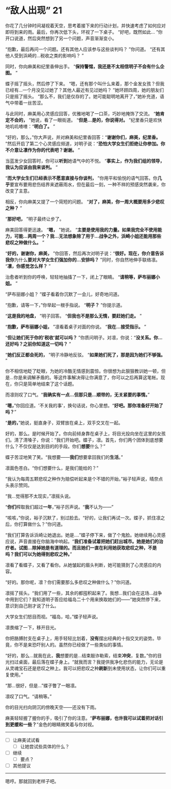 # “敌人出现” 21

你花了几分钟时间凝视着天空，思考着接下来的行动计划，并快速考虑了如何应对即将到来的雨。最后，你再次低下头，环视了一下桌子。 “好吧，既然如此... ”你开口说道，然后突然想到了另一个问题，声音渐渐变小。

“抱歉，最后再问一个问题。还有其他人应该参与这些谈判吗？ ”你问道。 “还有其他人受到浜崎的...税收之类的影响吗？ ”

同时，你向麻美和纪里香伸出手。 “**保持警惕，我还是不太相信明子不会有什么企图。** ”

蝶子摇了摇头，然后停了下来。 “嗯，还有那个叫什么来着，那个金发女孩？但我已经有...一个月没见过她了？其他人最近有见过她吗？ ”她环顾四周，她的朋友们只是摇了摇头。 “那么不，我们是仅存的了。她可能聪明地离开了，”她补充道，语气中带着一丝苦涩。

与此同时，麻美用心灵感应回答，优雅地喝了一口茶，巧妙地掩饰了交流。 “**她肯定不会的，** ”她说，看了一眼街道。 “**但是...是的，你说得对。** ”纪里香只是欢快地叽叽喳喳：“**明白了。** ”

“好的，那么，”你大声说，并对麻美和纪里香回答：“**谢谢你们，麻美，纪里香。** ”然后开启了第二个心灵感应频道，对明子说：“**恐怕大学女生们拒绝让你参加。你不介意让凛作为你的代表吧？谢谢。** ”

当蓝发少女回答时，你可以**听到**她语气中的不悦。 “**事实上，作为我们组的领导，我认为应该由我来谈判。** ”

“**而大学女生们已经表示不愿意直接与你谈判，** ”你用平和愉悦的语气回答。你**几乎**要宣布要用悲伤结界来遮蔽雨水，但在最后一刻，一种不祥的预感突然袭来，你改变了主意。

相反，你向麻美又提了一个简短的问题。 “**对了，麻美，你一周大概要用多少悲叹之种？** ”

“**那好吧，** ”明子最终让步了。

麻美回答得更迅速。 “**嗯，** ”她说。 “**主要是使用我的力量。如果我完全不使用能力，可能...两周一个？我...无法想象除了用于...战争之外，浜崎小姐还能用那些悲叹之种做什么。** ”

“**好的，谢谢你，麻美，** ”你回答，然后再次对明子说：“**很好。现在，你介意告诉我你**为什么**要对大学女生们强加你的...安排吗？** ”同时，你自然地伸手联络凛。 “**凛，你感觉怎么样？** ”

治愈者听到你的呼唤，轻轻地抽搐了一下，闭上了眼睛。 “**请稍等，萨布丽娜小姐。** ”

“萨布丽娜小姐？ ”蝶子看着你沉默了一会儿，好奇地问道。

“抱歉，请等一下，”你举起一根手指说。 “**明子？** ”你提示道。

“**这是我的地盘，** ”明子回答。 “**但我也不是那么无情，要赶她们走。** ”

“**抱歉，萨布丽娜小姐，** ”凛看着桌子对面的你说。 “**我在...接受指示。** ”

“**但让她们死于你的'税收'就可以吗？** ”你质问明子。对凛，你说：“**没关系。你...还好吗？之前你知道这一切吗？** ”

“**她们反正都会死的，** ”明子冷静地反驳。 “**如果她们死了，那是因为她们不够强。** ”

你不相信地眨了眨眼，为她的冷酷无情感到震惊。你很想为此狠狠教训她一顿，但是...你是来调解矛盾的。等这件事解决得让你满意了，你可以之后再算这笔帐。现在，你只是简单地结束了这个话题。

而凛则叹了口气。“**我确实有一点...但那只是...顺带的，无关紧要的事情。**”

“**嗯，**”你回应道。'不关我的事'，换句话说，你心里想。“**好吧。那你准备好开始了吗？**” 

“**是的，**”她说，挺直身子，双臂放在桌上，双手交叉在一起。

好的，那么。是时候开始了。你向前倾身靠在桌子上，将目光投向坐在这里的女孩们。清了清嗓子，你说：“我们开始吧。蝶子，凛。首先，你们两个团体到底想要什么？不仅仅是达到目的的手段。你们**想要**什么？”

蝶子苦涩地笑了笑。“我想要——**我们**想要拿回我们的**生活**。”

凛面色苍白。“你们想要什么，是我们能给的？”

“我认为每周五颗悲叹之种作为赔偿听起来是个不错的开始，”裕子轻声说，晴奈点头表示赞同。

“我...觉得那不太现实，”凛摇头说。

“**你们**榨取我们超过**一年**，”裕子厉声说。“**我**不认为——”

“咳咳，”你说，裕子沉默了，别过脸去。“好的，让我们再试一次。蝶子，抓住凛之后，你打算做什么？”你问道。

“我们打算告诉浜崎让她退出。她是....”蝶子停下来，做了个鬼脸。她继续用心灵感应说，声音直接在你脑海中响起。“**我们准备试着把她们赶出城市。她是她们的治疗者。试图...除掉她是有道理的。而且她们一直在利用她获取悲叹之种，不是吗？我们可以为她得到悲叹之种。**”

凛看了看蝶子，又看了看你。从她皱起的眉头判断，她可能猜到了心灵感应的内容。

“好的。那你呢，凛？你们需要那么多悲叹之种做什么？”你问道。

凛摇了摇头。“我们用了一些，其余的都囤积起来了。我想...我们会在这场...战争中用到它们？我知道明子答应给福岛二十个用来换取她们的——”她突然停下来，意识到自己刚才说了什么。

大学女生们怒目而视。“福岛，哈，”蝶子轻声说。

凛畏缩了一下，移开目光。

你把胳膊肘支在桌子上，用手轻轻比划着，**没有**摆出经典的十指交叉的姿势。毕竟，你不是来恐吓别人的。虽然你已经做了一些类似的事情。

“好的，那么...就我在此，**我**想要的是...结束敲诈勒索，结束**冲突**，复数。”你的目光扫过桌面，最后落在蝶子身上。“就我而言？我提供我净化悲伤的能力，无论是从灵魂宝石还是悲叹之种上。我可以把悲叹之种**刷新**到未使用状态，让你们可以重复使用。” 

“那...很好，但是...”蝶子瞥了一眼凛。

凛叹了口气。“请稍等。”

你的目光扫向阴沉的傍晚天空——还没有下雨。 

麻美轻轻握了握你的手，吸引了你的注意。“**萨布丽娜，也许我可以试着把对话引到更缓和一些？**”金色的眼睛微笑着与你对视。

---

- [ ] 让麻美试试看 
  - [ ] 让她尝试些具体的什么？
- [ ] 继续
  - [ ] 要点？
- [ ] 其他提议

---

嗯哼。那就回到老样子吧。
